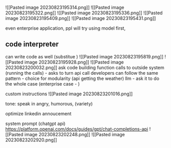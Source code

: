 ![[Pasted image 20230823195314.png]]
![[Pasted image 20230823195322.png]]
![[Pasted image 20230823195336.png]]
![[Pasted image 20230823195409.png]]
![[Pasted image 20230823195431.png]]

even enterprise application, ppl will try using model first, 

## code interpreter 
can write code as well (substitue )
![[Pasted image 20230823195819.png]]
![[Pasted image 20230823195928.png]]
![[Pasted image 20230823200032.png]]
ask code 
building function calls to outside system (running the calls) - asks to turn api call
developers can follow the same pattern - choice for modularity (api getting the weather) 
llm - ask it to do the whole case (enterprise case - )

custom instructions 
![[Pasted image 20230823201016.png]]

tone: speak in angry, humorous, (variety)

optimize linkedin annoucement

system prompt (chatgpt api) 
https://platform.openai.com/docs/guides/gpt/chat-completions-api
![[Pasted image 20230823202248.png]]
![[Pasted image 20230823202920.png]]